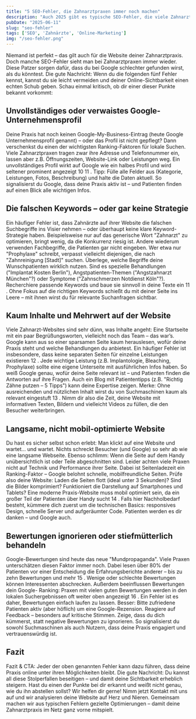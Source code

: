 ```yaml
---
title: "5 SEO-Fehler, die Zahnarztpraxen immer noch machen"
description: "Auch 2025 gibt es typische SEO-Fehler, die viele Zahnarztpraxen begehen. Dieser artikel stellt fünf häufige Patzer vor – vom ungenutzten Google-Profil bis zur langsamen Website – und zeigt dir, wie du diese Stolperfallen vermeidest, um online erfolgreicher neue Patienten zu gewinnen." 
pubDate: "2025-06-11"
slug: "seo-fehler"
tags: ['SEO', 'Zahnärzte', 'Online-Marketing']
img: "/seo-fehler.png"
---
```


Niemand ist perfekt – das gilt auch für die Website deiner Zahnarztpraxis. Doch manche SEO-Fehler sieht man bei Zahnarztpraxen immer wieder. Diese Patzer sorgen dafür, dass du bei Google schlechter gefunden wirst, als du könntest. Die gute Nachricht: Wenn du die folgenden fünf Fehler kennst, kannst du sie leicht vermeiden und deiner Online-Sichtbarkeit einen echten Schub geben. Schau einmal kritisch, ob dir einer dieser Punkte bekannt vorkommt:

## Unvollständiges oder verwaistes Google-Unternehmensprofil

Deine Praxis hat noch keinen Google-My-Business-Eintrag (heute Google Unternehmensprofil genannt) – oder das Profil ist nicht gepflegt? Dann verschenkst du einen der wichtigsten Ranking-Faktoren für lokale Suchen. Viele Zahnarztpraxen tragen zwar ihre Adresse und Telefonnummer ein, lassen aber z.B. Öffnungszeiten, Website-Link oder Leistungen weg. Ein unvollständiges Profil wirkt auf Google wie ein halbes Profil und wird seltener prominent angezeigt 10 11 . Tipp: Fülle alle Felder aus (Kategorie, Leistungen, Fotos, Beschreibung) und halte die Daten aktuell. So signalisierst du Google, dass deine Praxis aktiv ist – und Patienten finden auf einen Blick alle wichtigen Infos.

## Die falschen Keywords – oder gar keine Strategie

Ein häufiger Fehler ist, dass Zahnärzte auf ihrer Website die falschen Suchbegriffe ins Visier nehmen – oder überhaupt keine klare Keyword-Strategie haben. Beispielsweise nur auf das generische Wort "Zahnarzt" zu optimieren, bringt wenig, da die Konkurrenz riesig ist. Andere wiederum verwenden Fachbegriffe, die Patienten gar nicht eingeben. Wer etwa nur "Prophylaxe" schreibt, verpasst vielleicht diejenigen, die nach "Zahnreinigung [Stadt]" suchen. Überlege, welche Begriffe deine Wunschpatienten wirklich nutzen. Sind es spezielle Behandlungen ("Implantat Kosten Berlin"), Angstpatienten-Themen ("Angstzahnarzt München"?) oder Symptome ("Zahnschmerzen Notdienst Köln"?). Recherchiere passende Keywords und baue sie sinnvoll in deine Texte ein 11 . Ohne Fokus auf die richtigen Keywords schießt du mit deiner Seite ins Leere – mit ihnen wirst du für relevante Suchanfragen sichtbar.

## Kaum Inhalte und Mehrwert auf der Website

Viele Zahnarzt-Websites sind sehr dünn, was Inhalte angeht: Eine Startseite mit ein paar Begrüßungsworten, vielleicht noch das Team – das war’s. Google kann aus so einer sparsamen Seite kaum herauslesen, wofür deine Praxis steht und welche Behandlungen du anbietest. Ein häufiger Fehler ist insbesondere, dass keine separaten Seiten für einzelne Leistungen existieren 12 . Jede wichtige Leistung (z.B. Implantologie, Bleaching, Prophylaxe) sollte eine eigene Unterseite mit ausführlichen Infos haben. So weiß Google genau, wofür deine Seite relevant ist – und Patienten finden die Antworten auf ihre Fragen. Auch ein Blog mit Patiententipps (z.B. "Richtig Zähne putzen – 5 Tipps") kann deine Expertise zeigen. Merke: Ohne ausreichenden und nützlichen Inhalt wirst du von Suchmaschinen kaum als relevant eingestuft 13 . Nimm dir also die Zeit, deine Website mit informativen Texten, Bildern und vielleicht Videos zu füllen, die den Besucher weiterbringen.

## Langsame, nicht mobil-optimierte Website

Du hast es sicher selbst schon erlebt: Man klickt auf eine Website und wartet... und wartet. Nichts schreckt Besucher (und Google) so sehr ab wie eine langsame Webseite. Ebenso schlimm: Wenn die Seite auf dem Handy unübersichtlich ist oder Teile abgeschnitten sind. Leider achten viele Praxen nicht auf Technik und Performance ihrer Seite. Dabei ist Seitenladezeit ein Ranking-Faktor – Google belohnt schnelle, mobilfreundliche Seiten. Prüfe also deine Website: Laden die Seiten flott (ideal unter 3 Sekunden)? Sind die Bilder komprimiert? Funktioniert die Darstellung auf Smartphones und Tablets? Eine moderne Praxis-Website muss mobil optimiert sein, da ein großer Teil der Patienten über Handy sucht 14 . Falls hier Nachholbedarf besteht, kümmere dich zuerst um die technischen Basics: responsives Design, schnelle Server und aufgeräumter Code. Patienten werden es dir danken – und Google auch.


## Bewertungen ignorieren oder stiefmütterlich behandeln

Google-Bewertungen sind heute das neue "Mundpropaganda". Viele Praxen unterschätzen diesen Faktor immer noch. Dabei lesen über 80% der Patienten vor einer Entscheidung die Erfahrungsberichte anderer – bis zu zehn Bewertungen und mehr 15 . Wenige oder schlechte Bewertungen können Interessenten abschrecken. Außerdem beeinflussen Bewertungen dein Google- Ranking: Praxen mit vielen guten Bewertungen werden in den lokalen Suchergebnissen oft weiter oben angezeigt 16 . Ein Fehler ist es daher, Bewertungen einfach laufen zu lassen. Besser: Bitte zufriedene Patienten aktiv (aber höflich) um eine Google-Rezension. Reagiere auf Feedback – besonders auf kritische Stimmen. Zeige, dass du dich kümmerst, statt negative Bewertungen zu ignorieren. So signalisierst du sowohl Suchmaschinen als auch Nutzern, dass deine Praxis engagiert und vertrauenswürdig ist.


## Fazit

Fazit & CTA: Jeder der oben genannten Fehler kann dazu führen, dass deine Praxis online unter ihren Möglichkeiten bleibt. Die gute Nachricht: Du kannst all diese Stolperfallen beseitigen – und damit deine Sichtbarkeit erheblich steigern. Hast du einen der Punkte bei dir erkannt und weißt nicht genau, wie du ihn abstellen sollst? Wir helfen dir gerne! Nimm jetzt Kontakt mit uns auf und wir analysieren deine Website auf Herz und Nieren. Gemeinsam machen wir aus typischen Fehlern gezielte Optimierungen – damit deine Zahnarztpraxis im Netz ganz vorne mitspielt.